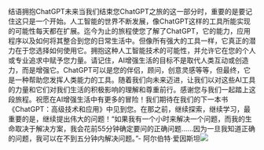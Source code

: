 结语拥抱ChatGPT未来当我们结束您ChatGPT之旅的这一部分时，重要的是要记住这只是一个开始。人工智能的世界不断发展，像ChatGPT这样的工具所能实现的可能性每天都在扩展。迄今为止的旅程使您了解了ChatGPT，它的能力，应用程序以及如何将其整合到您的日常生活中。但像所有强大的工具一样，它真正的潜力在于您选择如何使用它。拥抱这种人工智能技术的可能性，并允许它在您的个人或专业追求中赋予您力量。请记住，AI增强生活的目标不是取代人类互动或创造力，而是增强它。ChatGPT可以是您的伴侣，顾问，创意灵感等等，但最终，它是一种帮助您发挥人类能力的工具。随着我们向未来迈进，让我们以对这些AI工具的力量和它们对我们生活的积极影响的理解和尊重前行。感谢您与我们一起踏上这段旅程。祝愿在AI增强生活中有更多的冒险！我们期待在我们的下一本书《ChatGPT：高级技术和应用》中见到您。在那之前，继续探索，继续学习，最重要的是，继续提出伟大的问题！“如果我有一个小时来解决一个问题，而我的生命取决于解决方案，我会花前55分钟确定要问的正确问题……因为一旦我知道正确的问题，我可以在不到五分钟内解决问题。”- 阿尔伯特·爱因斯坦![](../image/image-0-1.jpg)

